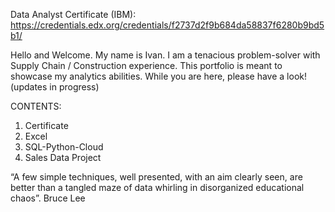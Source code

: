 Data Analyst Certificate (IBM): https://credentials.edx.org/credentials/f2737d2f9b684da58837f6280b9bd5b1/

Hello and Welcome. My name is Ivan.
I am a tenacious problem-solver with Supply Chain / Construction experience. This portfolio is meant to showcase my analytics abilities. 
While you are here, please have a look! (updates in progress)

CONTENTS:

1. Certificate
2. Excel 
3. SQL-Python-Cloud
4. Sales Data Project

“A few simple techniques, well presented, with an aim clearly seen, are better than a tangled maze of data whirling in disorganized educational chaos”.
Bruce Lee
